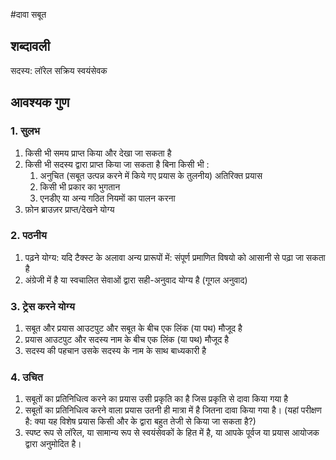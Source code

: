#दावा सबूत
## शब्दावली
सदस्य: लॉरेल सक्रिय स्वयंसेवक

## आवश्यक गुण
### 1. सुलभ
1. किसी भी समय प्राप्त किया और देखा जा सकता है
1. किसी भी सदस्य द्वारा प्राप्त किया जा सकता है बिना किसी भी :
    1. अनुचित (सबूत उत्पन्न करने में किये गए प्रयास के तुलनीय) अतिरिक्त प्रयास
    1. किसी भी प्रकार का भुगतान
    1. एनडीए या अन्य गठित नियमों का पालन करना
1. फ़ोन ब्राउज़र प्राप्त/देखने योग्य
### 2. पठनीय
1. पढ़ने योग्य: यदि टैक्स्ट के अलावा अन्य प्रारूपों में: संपूर्ण प्रमाणित विषयो को आसानी से पढ़ा जा सकता है
1. अंग्रेजी में है या स्वचालित सेवाओं द्वारा सही-अनुवाद योग्य है (गूगल अनुवाद)
### 3. ट्रेस करने योग्य
1. सबूत और प्रयास आउटपुट और सबूत के बीच एक लिंक (या पथ) मौजूद है
1. प्रयास आउटपुट और सदस्य नाम के बीच एक लिंक (या पथ) मौजूद है
1. सदस्य की पहचान उसके सदस्य के नाम के साथ बाध्यकारी है
### 4. उचित
1. सबूतों का प्रतिनिधित्व करने का प्रयास उसी प्रकृति का है जिस प्रकृति से दावा किया गया है
1. सबूतों का प्रतिनिधित्व करने वाला प्रयास उतनी ही मात्रा में है जितना दावा किया गया है। (यहां परीक्षण है: क्या यह विशेष प्रयास किसी और के द्वारा बहुत तेजी से किया जा सकता है?)
1. स्पष्ट रूप से लॉरेल, या सामान्य रूप से स्वयंसेवकों के हित में है, या आपके पूर्वज या प्रयास आयोजक द्वारा अनुमोदित है।
